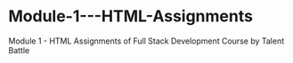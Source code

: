 # Module-1---HTML-Assignments
Module 1 - HTML Assignments of Full Stack Development Course by Talent Battle
